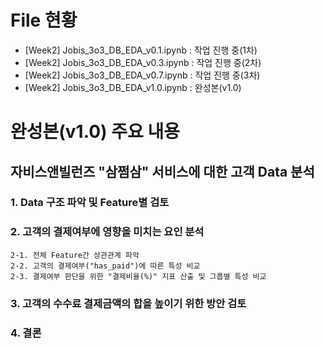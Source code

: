 # File 현황

- [Week2] Jobis_3o3_DB_EDA_v0.1.ipynb : 작업 진행 중(1차)
- [Week2] Jobis_3o3_DB_EDA_v0.3.ipynb : 작업 진행 중(2차)
- [Week2] Jobis_3o3_DB_EDA_v0.7.ipynb : 작업 진행 중(3차)
- [Week2] Jobis_3o3_DB_EDA_v1.0.ipynb : 완성본(v1.0)

# 완성본(v1.0) 주요 내용

## 자비스앤빌런즈 "삼쩜삼" 서비스에 대한 고객 Data 분석

### 1. Data 구조 파악 및 Feature별 검토

### 2. 고객의 결제여부에 영향을 미치는 요인 분석

    2-1. 전체 Feature간 상관관계 파악
    2-2. 고객의 결제여부("has_paid")에 따른 특성 비교
    2-3. 결제여부 판단을 위한 "결제비율(%)" 지표 산출 및 그룹별 특성 비교

### 3. 고객의 수수료 결제금액의 합을 높이기 위한 방안 검토

### 4. 결론

